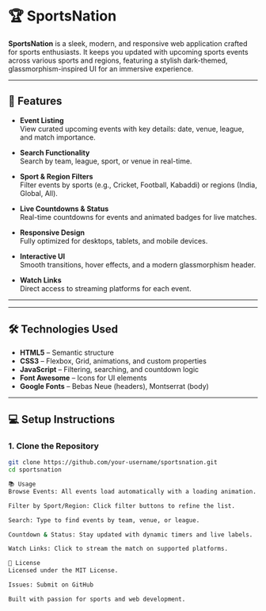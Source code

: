 # 🏆 SportsNation

**SportsNation** is a sleek, modern, and responsive web application crafted for sports enthusiasts. It keeps you updated with upcoming sports events across various sports and regions, featuring a stylish dark-themed, glassmorphism-inspired UI for an immersive experience.

---

## 🚀 Features

- **Event Listing**  
  View curated upcoming events with key details: date, venue, league, and match importance.

- **Search Functionality**  
  Search by team, league, sport, or venue in real-time.

- **Sport & Region Filters**  
  Filter events by sports (e.g., Cricket, Football, Kabaddi) or regions (India, Global, All).

- **Live Countdowns & Status**  
  Real-time countdowns for events and animated badges for live matches.

- **Responsive Design**  
  Fully optimized for desktops, tablets, and mobile devices.

- **Interactive UI**  
  Smooth transitions, hover effects, and a modern glassmorphism header.

- **Watch Links**  
  Direct access to streaming platforms for each event.

---


---

## 🛠 Technologies Used

- **HTML5** – Semantic structure  
- **CSS3** – Flexbox, Grid, animations, and custom properties  
- **JavaScript** – Filtering, searching, and countdown logic  
- **Font Awesome** – Icons for UI elements  
- **Google Fonts** – Bebas Neue (headers), Montserrat (body)

---

## 💻 Setup Instructions

### 1. Clone the Repository

```bash
git clone https://github.com/your-username/sportsnation.git
cd sportsnation

📚 Usage
Browse Events: All events load automatically with a loading animation.

Filter by Sport/Region: Click filter buttons to refine the list.

Search: Type to find events by team, venue, or league.

Countdown & Status: Stay updated with dynamic timers and live labels.

Watch Links: Click to stream the match on supported platforms.

📄 License
Licensed under the MIT License.

Issues: Submit on GitHub

Built with passion for sports and web development.
